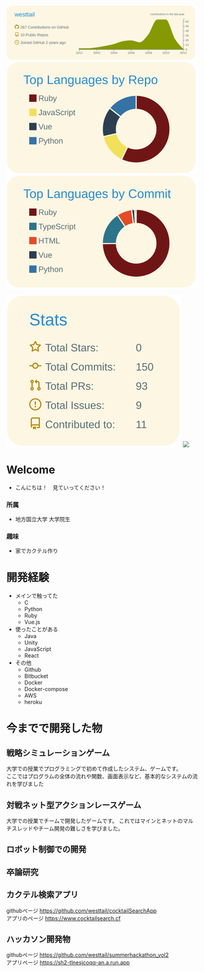 [![](https://raw.githubusercontent.com/westtail/westtail/master/profile-summary-card-output/solarized/0-profile-details.svg)](https://github.com/vn7n24fzkq/github-profile-summary-cards)
[![](https://raw.githubusercontent.com/westtail/westtail/master/profile-summary-card-output/solarized/1-repos-per-language.svg)](https://github.com/vn7n24fzkq/github-profile-summary-cards)
[![](https://raw.githubusercontent.com/westtail/westtail/master/profile-summary-card-output/solarized/2-most-commit-language.svg)](https://github.com/vn7n24fzkq/github-profile-summary-cards)

[![](https://raw.githubusercontent.com/westtail/westtail/master/profile-summary-card-output/solarized/3-stats.svg)](https://github.com/vn7n24fzkq/github-profile-summary-cards)
![](https://komarev.com/ghpvc/?username=westtail&color=green)

# Welcome 
* こんにちは！　見ていってください！

### 所属
* 地方国立大学 大学院生
### 趣味 
* 家でカクテル作り

# 開発経験
* メインで触ってた
  * C
  * Python
  * Ruby 
  * Vue.js
* 使ったことがある
  * Java
  * Unity
  * JavaScript
  * React
* その他
  * Github
  * Bitbucket
  * Docker
  * Docker-compose
  * AWS 
  * heroku

# 今までで開発した物
## 戦略シミュレーションゲーム
大学での授業でプログラミングで初めて作成したシステム、ゲームです。  
ここではプログラムの全体の流れや関数、画面表示など、基本的なシステムの流れを学びました

## 対戦ネット型アクションレースゲーム
大学での授業でチームで開発したゲームです。
これではマインとネットのマルチスレッドやチーム開発の難しさを学びました。

## ロボット制御での開発

## 卒論研究

## カクテル検索アプリ
githubページ https://github.com/westtail/cocktailSearchApp  
アプリのページ https://www.cocktailsearch.cf

## ハッカソン開発物
githubページ https://github.com/westtail/summerhackathon_vol2  
アプリページ https://sh2-tlnesjcoqq-an.a.run.app
